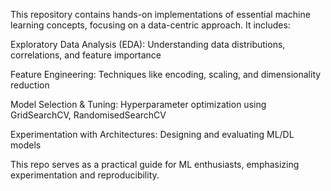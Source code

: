 This repository contains hands-on implementations of essential machine learning concepts, focusing on a data-centric approach. It includes:

Exploratory Data Analysis (EDA): Understanding data distributions, correlations, and feature importance

Feature Engineering: Techniques like encoding, scaling, and dimensionality reduction

Model Selection & Tuning: Hyperparameter optimization using GridSearchCV, RandomisedSearchCV

Experimentation with Architectures: Designing and evaluating ML/DL models

This repo serves as a practical guide for ML enthusiasts, emphasizing experimentation and reproducibility.
